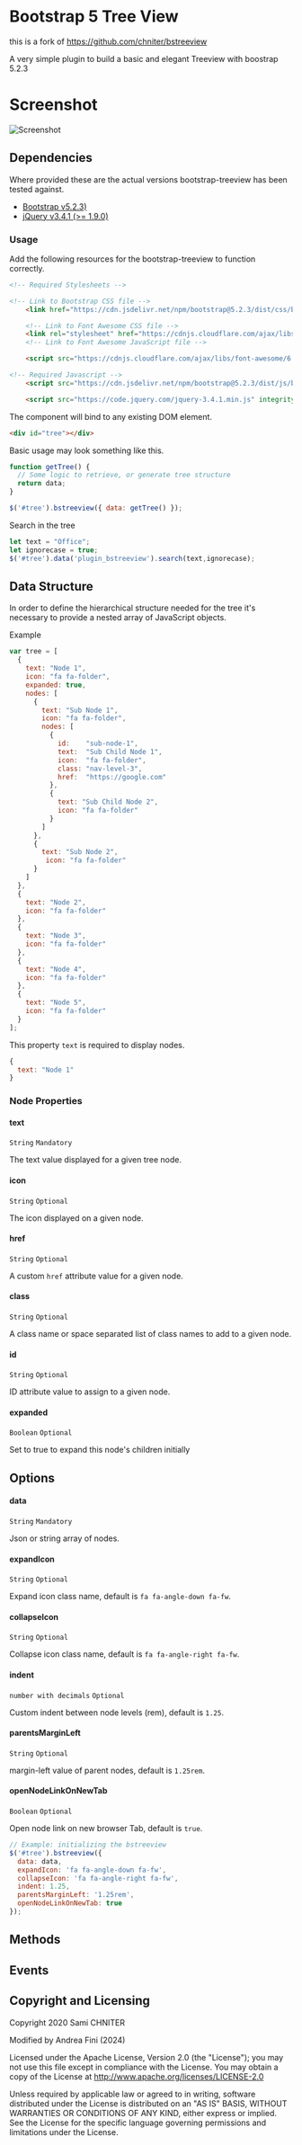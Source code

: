 # Bootstrap 5 Tree View

this is a fork of https://github.com/chniter/bstreeview

A very simple plugin to build a basic and elegant Treeview with boostrap 5.2.3

# Screenshot
![Screenshot](https://raw.githubusercontent.com/finello76/Bootstrap-5-Tree-View/main/screeshots/bstreeview_5.3.PNG)

## Dependencies

Where provided these are the actual versions bootstrap-treeview has been tested against.

- [Bootstrap v5.2.3)](http://getbootstrap.com/)
- [jQuery v3.4.1 (>= 1.9.0)](http://jquery.com/)

### Usage

Add the following resources for the bootstrap-treeview to function correctly.

```html
<!-- Required Stylesheets -->

<!-- Link to Bootstrap CSS file -->
    <link href="https://cdn.jsdelivr.net/npm/bootstrap@5.2.3/dist/css/bootstrap.min.css" rel="stylesheet" integrity="sha384-rbsA2VBKQhggwzxH7pPCaAqO46MgnOM80zW1RWuH61DGLwZJEdK2Kadq2F9CUG65" crossorigin="anonymous">

    <!-- Link to Font Awesome CSS file -->
    <link rel="stylesheet" href="https://cdnjs.cloudflare.com/ajax/libs/font-awesome/6.5.2/css/all.min.css" integrity="sha512-SnH5WK+bZxgPHs44uWIX+LLJAJ9/2PkPKZ5QiAj6Ta86w+fsb2TkcmfRyVX3pBnMFcV7oQPJkl9QevSCWr3W6A==" crossorigin="anonymous" referrerpolicy="no-referrer" />
    <!-- Link to Font Awesome JavaScript file -->

    <script src="https://cdnjs.cloudflare.com/ajax/libs/font-awesome/6.5.2/js/all.min.js" integrity="sha512-u3fPA7V8qQmhBPNT5quvaXVa1mnnLSXUep5PS1qo5NRzHwG19aHmNJnj1Q8hpA/nBWZtZD4r4AX6YOt5ynLN2g==" crossorigin="anonymous" referrerpolicy="no-referrer"></script>

<!-- Required Javascript -->
	<script src="https://cdn.jsdelivr.net/npm/bootstrap@5.2.3/dist/js/bootstrap.min.js" integrity="sha384-cuYeSxntonz0PPNlHhBs68uyIAVpIIOZZ5JqeqvYYIcEL727kskC66kF92t6Xl2V" crossorigin="anonymous"></script>

	<script src="https://code.jquery.com/jquery-3.4.1.min.js" integrity="sha256-CSXorXvZcTkaix6Yvo6HppcZGetbYMGWSFlBw8HfCJo=" crossorigin="anonymous"></script>
```

The component will bind to any existing DOM element.

```html
<div id="tree"></div>
```

Basic usage may look something like this.

```javascript
function getTree() {
  // Some logic to retrieve, or generate tree structure
  return data;
}

$('#tree').bstreeview({ data: getTree() });
```

Search in the tree
```javascript
let text = "Office";
let ignorecase = true;
$('#tree').data('plugin_bstreeview').search(text,ignorecase);
```


## Data Structure

In order to define the hierarchical structure needed for the tree it's necessary to provide a nested array of JavaScript objects.

Example

```javascript
var tree = [
  {
    text: "Node 1",
    icon: "fa fa-folder",
    expanded: true,
    nodes: [
      {
        text: "Sub Node 1",
        icon: "fa fa-folder",
        nodes: [
          {
            id:    "sub-node-1",
            text:  "Sub Child Node 1",
            icon:  "fa fa-folder",
            class: "nav-level-3",
            href:  "https://google.com"
          },
          {
            text: "Sub Child Node 2",
            icon: "fa fa-folder"
          }
        ]
      },
      {
        text: "Sub Node 2",
         icon: "fa fa-folder"
      }
    ]
  },
  {
    text: "Node 2",
    icon: "fa fa-folder"
  },
  {
    text: "Node 3",
    icon: "fa fa-folder"
  },
  {
    text: "Node 4",
    icon: "fa fa-folder"
  },
  {
    text: "Node 5",
    icon: "fa fa-folder"
  }
];
```

This property `text` is required to display nodes.

```javascript
{
  text: "Node 1"
}
```

### Node Properties

#### text
`String` `Mandatory`

The text value displayed for a given tree node.

#### icon
`String` `Optional`

The icon displayed on a given node.

#### href
`String` `Optional`

A custom `href` attribute value for a given node.

#### class
`String` `Optional`

A class name or space separated list of class names to add to a given node.

#### id
`String` `Optional`

ID attribute value to assign to a given node.

#### expanded
`Boolean` `Optional`

Set to true to expand this node's children initially

## Options

#### data
`String` `Mandatory`

Json or string array of nodes.

#### expandIcon
`String` `Optional`

Expand icon class name, default is `fa fa-angle-down fa-fw`.

#### collapseIcon
`String` `Optional`

Collapse icon class name, default is `fa fa-angle-right fa-fw`.

#### indent
`number with decimals` `Optional`

Custom indent between node levels (rem), default is `1.25`.

#### parentsMarginLeft
`String` `Optional`

margin-left value of parent nodes, default is `1.25rem`.

#### openNodeLinkOnNewTab
`Boolean` `Optional`

Open node link on new browser Tab, default is `true`.

```javascript
// Example: initializing the bstreeview
$('#tree').bstreeview({
  data: data,
  expandIcon: 'fa fa-angle-down fa-fw',
  collapseIcon: 'fa fa-angle-right fa-fw',
  indent: 1.25,
  parentsMarginLeft: '1.25rem',
  openNodeLinkOnNewTab: true
});
```

## Methods


## Events





## Copyright and Licensing
Copyright 2020 Sami CHNITER

Modified by Andrea Fini (2024)

Licensed under the Apache License, Version 2.0 (the "License");
you may not use this file except in compliance with the License.
You may obtain a copy of the License at <http://www.apache.org/licenses/LICENSE-2.0>

Unless required by applicable law or agreed to in writing, software
distributed under the License is distributed on an "AS IS" BASIS,
WITHOUT WARRANTIES OR CONDITIONS OF ANY KIND, either express or implied.
See the License for the specific language governing permissions and
limitations under the License.
